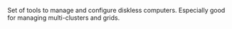 Set of tools to manage and configure diskless computers.
Especially good for managing multi-clusters and grids.